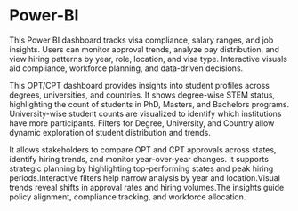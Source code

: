 # Power-BI
This Power BI dashboard tracks visa compliance, salary ranges, and job insights. Users can monitor approval trends, analyze pay distribution, and view hiring patterns by year, role, location, and visa type. Interactive visuals aid compliance, workforce planning, and data-driven decisions.

This OPT/CPT dashboard provides insights into student profiles across degrees, universities, and countries. It shows degree-wise STEM status, highlighting the count of students in PhD, Masters, and Bachelors programs. University-wise student counts are visualized to identify which institutions have more participants. Filters for Degree, University, and Country allow dynamic exploration of student distribution and trends.

It allows stakeholders to compare OPT and CPT approvals across states, identify hiring trends, and monitor year-over-year changes. It supports strategic planning by highlighting top-performing states and peak hiring periods.Interactive filters help narrow analysis by year and location.Visual trends reveal shifts in approval rates and hiring volumes.The insights guide policy alignment, compliance tracking, and workforce allocation.
